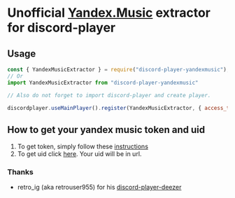 # Unofficial [Yandex.Music](https://music.yandex.com) extractor for discord-player

## Usage

```js
const { YandexMusicExtractor } = require("discord-player-yandexmusic");
// Or
import YandexMusicExtractor from "discord-player-yandexmusic"

// Also do not forget to import discord-player and create player.

discordplayer.useMainPlayer().register(YandexMusicExtractor, { access_token: "yourToken", uid: "yourUid_number" });
```

## How to get your yandex music token and uid

1. To get token, simply follow these [instructions](https://github.com/MarshalX/yandex-music-api/discussions/513)
2. To get uid click [here](https://mail.yandex.ru/). Your uid will be in url.

### Thanks
- retro_ig (aka retrouser955) for his [discord-player-deezer](https://github.com/retrouser955/discord-player-deezer)